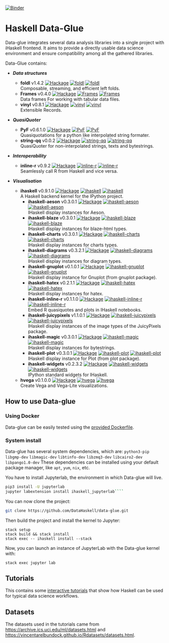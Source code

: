
[![Binder](https://mybinder.org/badge.svg)](https://mybinder.org/v2/gh/DataHaskell/data-glue/9a5b348?urlpath=lab/tree/tutorials/jlab_hvega.ipynb)

# Haskell Data-Glue #

Data-glue integrates several data analysis libraries into a single project with iHaskell frontend. It aims to provide a directly usable data science environment and ensure compatibility among all the gathered libraries.

Data-Glue contains:
- **_Data structures_**
  - **foldl** v1.4.2 [![Hackage](https://img.shields.io/hackage/v/foldl.svg)](https://hackage.haskell.org/package/foldl) [![foldl](http://stackage.org/package/foldl/badge/lts-11)](http://stackage.org/lts-11/package/foldl) [![foldl](http://stackage.org/package/foldl/badge/nightly)](http://stackage.org/nightly/package/foldl)
  <br/>Composable, streaming, and efficient left folds.
  - **Frames** v0.4.0 [![Hackage](https://img.shields.io/hackage/v/Frames.svg)](https://hackage.haskell.org/package/Frames) [![Frames](http://stackage.org/package/Frames/badge/lts-11)](http://stackage.org/lts-11/package/Frames) [![Frames](http://stackage.org/package/Frames/badge/nightly)](http://stackage.org/nightly/package/Frames)
  <br/>Data frames For working with tabular data files.
  - **vinyl** v0.8.1 [![Hackage](https://img.shields.io/hackage/v/vinyl.svg)](https://hackage.haskell.org/package/vinyl) [![vinyl](http://stackage.org/package/vinyl/badge/lts-11)](http://stackage.org/lts-11/package/vinyl) [![vinyl](http://stackage.org/package/vinyl/badge/nightly)](http://stackage.org/nightly/package/vinyl)
  <br/>Extensible Records.

- **_QuasiQuoter_**
  - **PyF** v0.6.1.0 [![Hackage](https://img.shields.io/hackage/v/PyF.svg)](https://hackage.haskell.org/package/PyF) [![PyF](http://stackage.org/package/PyF/badge/lts-11)](http://stackage.org/lts-11/package/PyF) [![PyF](http://stackage.org/package/PyF/badge/nightly)](http://stackage.org/nightly/package/PyF)
  <br />Quasiquotations for a python like interpolated string formater.
  - **string-qq** v0.0.2 [![Hackage](https://img.shields.io/hackage/v/string-qq.svg)](https://hackage.haskell.org/package/string-qq) [![string-qq](http://stackage.org/package/string-qq/badge/lts-11)](http://stackage.org/lts-11/package/string-qq) [![string-qq](http://stackage.org/package/string-qq/badge/nightly)](http://stackage.org/nightly/package/string-qq)
  <br />QuasiQuoter for non-interpolated strings, texts and bytestrings.

- **_Interoperability_**
  - **inline-r** v0.9.2 [![Hackage](https://img.shields.io/hackage/v/inline-r.svg)](https://hackage.haskell.org/package/inline-r) [![inline-r](http://stackage.org/package/inline-r/badge/lts-11)](http://stackage.org/lts-11/package/inline-r) [![inline-r](http://stackage.org/package/inline-r/badge/nightly)](http://stackage.org/nightly/package/inline-r)
  <br/>Seamlessly call R from Haskell and vice versa.

- **_Visualisation_**
  - **ihaskell** v0.9.1.0 [![Hackage](https://img.shields.io/hackage/v/ihaskell.svg)](https://hackage.haskell.org/package/ihaskell) [![ihaskell](http://stackage.org/package/ihaskell/badge/lts-11)](http://stackage.org/lts-11/package/ihaskell) [![ihaskell](http://stackage.org/package/ihaskell/badge/nightly)](http://stackage.org/nightly/package/ihaskell)
  <br/>A Haskell backend kernel for the IPython project.
    - **ihaskell-aeson** v0.3.0.1 [![Hackage](https://img.shields.io/hackage/v/ihaskell-aeson.svg)](https://hackage.haskell.org/package/ihaskell-aeson) [![ihaskell-aeson](http://stackage.org/package/ihaskell-aeson/badge/lts-11)](http://stackage.org/lts-11/package/ihaskell-aeson) [![ihaskell-aeson](http://stackage.org/package/ihaskell-aeson/badge/nightly)](http://stackage.org/nightly/package/ihaskell-aeson)
    <br/>IHaskell display instances for Aeson.
    - **ihaskell-blaze** v0.3.0.1 [![Hackage](https://img.shields.io/hackage/v/ihaskell-blaze.svg)](https://hackage.haskell.org/package/ihaskell-blaze) [![ihaskell-blaze](http://stackage.org/package/ihaskell-blaze/badge/lts-11)](http://stackage.org/lts-11/package/ihaskell-blaze) [![ihaskell-blaze](http://stackage.org/package/ihaskell-blaze/badge/nightly)](http://stackage.org/nightly/package/ihaskell-blaze)
    <br/>IHaskell display instances for blaze-html types.
    - **ihaskell-charts** v0.3.0.1 [![Hackage](https://img.shields.io/hackage/v/ihaskell-charts.svg)](https://hackage.haskell.org/package/ihaskell-charts) [![ihaskell-charts](http://stackage.org/package/ihaskell-charts/badge/lts-11)](http://stackage.org/lts-11/package/ihaskell-charts) [![ihaskell-charts](http://stackage.org/package/ihaskell-charts/badge/nightly)](http://stackage.org/nightly/package/ihaskell-charts)
    <br/>IHaskell display instances for charts types.
    - **ihaskell-diagrams** v0.3.2.1 [![Hackage](https://img.shields.io/hackage/v/ihaskell-diagrams.svg)](https://hackage.haskell.org/package/ihaskell-diagrams) [![ihaskell-diagrams](http://stackage.org/package/ihaskell-diagrams/badge/lts-11)](http://stackage.org/lts-11/package/ihaskell-diagrams) [![ihaskell-diagrams](http://stackage.org/package/ihaskell-diagrams/badge/nightly)](http://stackage.org/nightly/package/ihaskell-diagrams)
    <br/>IHaskell display instances for diagram types.
    - **ihaskell-gnuplot** v0.1.0.1 [![Hackage](https://img.shields.io/hackage/v/ihaskell-gnuplot.svg)](https://hackage.haskell.org/package/ihaskell-gnuplot) [![ihaskell-gnuplot](http://stackage.org/package/ihaskell-gnuplot/badge/lts-11)](http://stackage.org/lts-11/package/ihaskell-gnuplot) [![ihaskell-gnuplot](http://stackage.org/package/ihaskell-gnuplot/badge/nightly)](http://stackage.org/nightly/package/ihaskell-gnuplot)
    <br/>IHaskell display instance for Gnuplot (from gnuplot package).
    - **ihaskell-hatex** v0.2.1.1 [![Hackage](https://img.shields.io/hackage/v/ihaskell-hatex.svg)](https://hackage.haskell.org/package/ihaskell-hatex) [![ihaskell-hatex](http://stackage.org/package/ihaskell-hatex/badge/lts-11)](http://stackage.org/lts-11/package/ihaskell-hatex) [![ihaskell-hatex](http://stackage.org/package/ihaskell-hatex/badge/nightly)](http://stackage.org/nightly/package/ihaskell-hatex)
    <br/>IHaskell display instances for hatex.
    - **ihaskell-inline-r** v0.1.1.0 [![Hackage](https://img.shields.io/hackage/v/ihaskell-inline-r.svg)](https://hackage.haskell.org/package/ihaskell-inline-r) [![ihaskell-inline-r](http://stackage.org/package/ihaskell-inline-r/badge/lts-11)](http://stackage.org/lts-11/package/ihaskell-inline-r) [![ihaskell-inline-r](http://stackage.org/package/ihaskell-inline-r/badge/nightly)](http://stackage.org/nightly/package/ihaskell-inline-r)
    <br/>Embed R quasiquotes and plots in IHaskell notebooks.
    - **ihaskell-juicypixels** v1.1.0.1 [![Hackage](https://img.shields.io/hackage/v/ihaskell-juicypixels.svg)](https://hackage.haskell.org/package/ihaskell-juicypixels) [![ihaskell-juicypixels](http://stackage.org/package/ihaskell-juicypixels/badge/lts-11)](http://stackage.org/lts-11/package/ihaskell-juicypixels) [![ihaskell-juicypixels](http://stackage.org/package/ihaskell-juicypixels/badge/nightly)](http://stackage.org/nightly/package/ihaskell-juicypixels)
    <br/>IHaskell display instances of the image types of the JuicyPixels package.
    - **ihaskell-magic** v0.3.0.1 [![Hackage](https://img.shields.io/hackage/v/ihaskell-magic.svg)](https://hackage.haskell.org/package/ihaskell-magic) [![ihaskell-magic](http://stackage.org/package/ihaskell-magic/badge/lts-11)](http://stackage.org/lts-11/package/ihaskell-magic) [![ihaskell-magic](http://stackage.org/package/ihaskell-magic/badge/nightly)](http://stackage.org/nightly/package/ihaskell-magic)
    <br/>IHaskell display instances for bytestrings.
    - **ihaskell-plot** v0.3.0.1 [![Hackage](https://img.shields.io/hackage/v/ihaskell-plot.svg)](https://hackage.haskell.org/package/ihaskell-plot) [![ihaskell-plot](http://stackage.org/package/ihaskell-plot/badge/lts-11)](http://stackage.org/lts-11/package/ihaskell-plot) [![ihaskell-plot](http://stackage.org/package/ihaskell-plot/badge/nightly)](http://stackage.org/nightly/package/ihaskell-plot)
    <br/>IHaskell display instance for Plot (from plot package).
    - **ihaskell-widgets** v0.2.3.2 [![Hackage](https://img.shields.io/hackage/v/ihaskell-widgets.svg)](https://hackage.haskell.org/package/ihaskell-widgets) [![ihaskell-widgets](http://stackage.org/package/ihaskell-widgets/badge/lts-11)](http://stackage.org/lts-11/package/ihaskell-widgets) [![ihaskell-widgets](http://stackage.org/package/ihaskell-widgets/badge/nightly)](http://stackage.org/nightly/package/ihaskell-widgets)
    <br/>IPython standard widgets for IHaskell.
  - **hvega** v0.1.0.0 [![Hackage](https://img.shields.io/hackage/v/hvega.svg)](https://hackage.haskell.org/package/hvega) [![hvega](http://stackage.org/package/hvega/badge/lts-11)](http://stackage.org/lts-11/package/hvega) [![hvega](http://stackage.org/package/hvega/badge/nightly)](http://stackage.org/nightly/package/hvega)
  <br/>Create Vega and Vega-Lite visualizations.

## How to use Data-glue ##

### Using Docker ###
Data-glue can be easily tested using the [provided Dockerfile](https://github.com/DataHaskell/data-glue/blob/master/Dockerfile).

### System install ###
Data-glue has several system dependencies, which are: `python3-pip` `libgmp-dev` `libmagic-dev` `libtinfo-dev` `libzmq3-dev` `libcairo2-dev` `libpango1.0-dev`
These dependencies can be installed using your default package manager, like `apt`, `yum`, `nix`, etc.

You have to install Jupyterlab, the environment in which Data-glue will live.
```bash
pip3 install -U jupyterlab
jupyter labextension install ihaskell_jupyterlab````
```

You can now clone the project:
```bash
git clone https://github.com/DataHaskell/data-glue.git
```

Then build the project and install the kernel to Jupyter:
```shell
stack setup
stack build && stack install
stack exec -- ihaskell install --stack
````

Now, you can launch an instance of JupyterLab with the Data-glue kernel with:
```shell
stack exec jupyter lab
```

## Tutorials ##

This contains some [interactive tutorials](https://github.com/DataHaskell/data-glue/tree/master/tutorials) that show how Haskell can be used for
typical data science workflows.

## Datasets ##

The datasets used in the tutorials came from https://archive.ics.uci.edu/ml/datasets.html and https://vincentarelbundock.github.io/Rdatasets/datasets.html.
